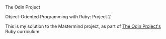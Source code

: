 The Odin Project

Object-Oriented Programming with Ruby: Project 2

This is my solution to the Mastermind project, as part of <a href="http://www.theodinproject.com/ruby-programming/oop">The Odin Project's</a> Ruby curriculum.
